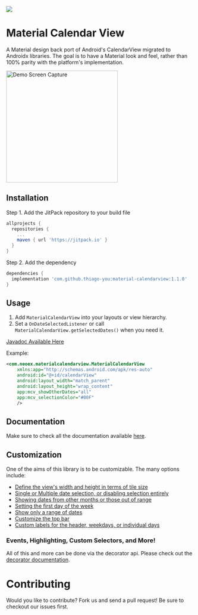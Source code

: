 <img src="/images/hero.png"/>

# Material Calendar View
A Material design back port of Android's CalendarView migrated to Androidx libraries. The goal is to have a Material look
and feel, rather than 100% parity with the platform's implementation.

<img src="/images/screencast.gif" alt="Demo Screen Capture" width="300px" />

## Installation

Step 1. Add the JitPack repository to your build file

```groovy
allprojects {
  repositories {
    ...
    maven { url 'https://jitpack.io' }
  }
}
```

Step 2. Add the dependency

```groovy
dependencies {
  implementation 'com.github.thiago-you:material-calendarview:1.1.0'
}
```

## Usage

1. Add `MaterialCalendarView` into your layouts or view hierarchy.
2. Set a `OnDateSelectedListener` or call `MaterialCalendarView.getSelectedDates()` when you need it.

[Javadoc Available Here](http://prolificinteractive.github.io/material-calendarview/)

Example:

```xml
<com.neoex.materialcalendarview.MaterialCalendarView
    xmlns:app="http://schemas.android.com/apk/res-auto"
    android:id="@+id/calendarView"
    android:layout_width="match_parent"
    android:layout_height="wrap_content"
    app:mcv_showOtherDates="all"
    app:mcv_selectionColor="#00F"
    />
```


## Documentation

Make sure to check all the documentation available [here](https://github.com/thiago-you/material-calendarview/wiki).

## Customization

One of the aims of this library is to be customizable. The many options include:

* [Define the view's width and height in terms of tile size](https://github.com/thiago-you/material-calendarview/wiki/Customization#tile-size)
* [Single or Multiple date selection, or disabling selection entirely](https://github.com/thiago-you/material-calendarview/wiki/Customization#date-selection)
* [Showing dates from other months or those out of range](https://github.com/thiago-you/material-calendarview/wiki/Customization#showing-other-dates)
* [Setting the first day of the week](https://github.com/thiago-you/material-calendarview/wiki/Customization-Builder#first-day-of-the-week)
* [Show only a range of dates](https://github.com/thiago-you/material-calendarview/wiki/Customization-Builder#date-ranges)
* [Customize the top bar](https://github.com/thiago-you/material-calendarview/wiki/Customization#topbar-options)
* [Custom labels for the header, weekdays, or individual days](https://github.com/thiago-you/material-calendarview/wiki/Customization#custom-labels)


### Events, Highlighting, Custom Selectors, and More!

All of this and more can be done via the decorator api. Please check out the [decorator documentation](https://github.com/thiago-you/material-calendarview/wiki/Decorators).

# Contributing

Would you like to contribute? Fork us and send a pull request! Be sure to checkout our issues first.
